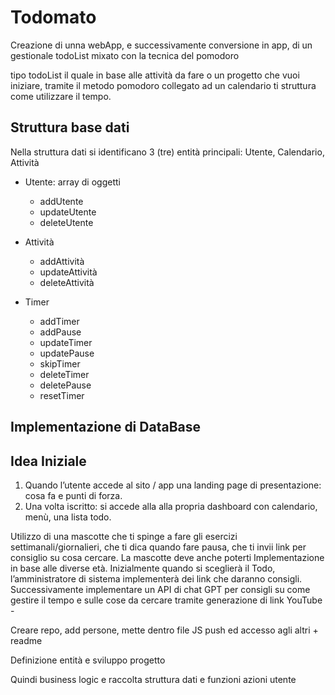 # Todomato

Creazione di unna webApp, e successivamente conversione in app, di un gestionale todoList mixato con la tecnica del pomodoro

tipo todoList il quale in base alle attività da fare o un progetto che vuoi iniziare, tramite il metodo pomodoro collegato ad un calendario ti struttura come utilizzare il tempo.

## Struttura base dati

Nella struttura dati si identificano 3 (tre) entità principali: Utente, Calendario, Attività

- Utente: array di oggetti

  - addUtente
  - updateUtente
  - deleteUtente

- Attività

  - addAttività
  - updateAttività
  - deleteAttività

- Timer
  - addTimer
  - addPause
  - updateTimer
  - updatePause
  - skipTimer
  - deleteTimer
  - deletePause
  - resetTimer

## Implementazione di DataBase

## Idea Iniziale

1. Quando l’utente accede al sito / app una landing page di presentazione: cosa fa e punti di forza.
2. Una volta iscritto: si accede alla alla propria dashboard con calendario, menù, una lista todo.

Utilizzo di una mascotte che ti spinge a fare gli esercizi settimanali/giornalieri, che ti dica quando fare pausa, che ti invii link per consiglio su cosa cercare. La mascotte deve anche poterti
Implementazione in base alle diverse età.
Inizialmente quando si sceglierà il Todo, l’amministratore di sistema implementerà dei link che daranno consigli.
Successivamente implementare un API di chat GPT per consigli su come gestire il tempo e sulle cose da cercare tramite generazione di link YouTube -

Creare repo, add persone, mette dentro file JS push ed accesso agli altri + readme

Definizione entità e sviluppo progetto

Quindi business logic e raccolta struttura dati e funzioni azioni utente
